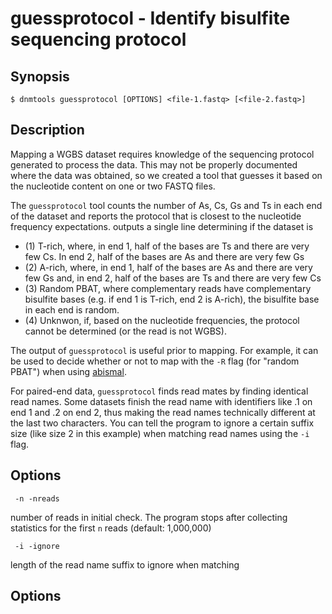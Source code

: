 # guessprotocol - Identify bisulfite sequencing protocol

## Synopsis
```
$ dnmtools guessprotocol [OPTIONS] <file-1.fastq> [<file-2.fastq>]
```

## Description

Mapping a WGBS dataset requires knowledge of the sequencing protocol
generated to process the data. This may not be properly documented
where the data was obtained, so we created a tool that guesses it
based on the nucleotide content on one or two FASTQ files.

The `guessprotocol` tool counts the number of As, Cs, Gs and Ts in
each end of the dataset and reports the protocol that is closest to
the nucleotide frequency expectations. outputs a single line
determining if the dataset is
 * (1) T-rich, where, in end 1, half of the bases are Ts and there are
very few Cs. In end 2, half of the bases are As and there are very few
Gs
 * (2) A-rich, where, in end 1, half of the bases are As and there
    are very few Gs and, in end 2, half of the bases are Ts and there
are very few Cs
 * (3) Random PBAT, where complementary reads have complementary
    bisulfite bases (e.g. if end 1 is T-rich, end 2 is A-rich), the
    bisulfite base in each end is random.
 * (4) Unknwon, if, based on the nucleotide frequencies, the protocol
   cannot be determined (or the read is not WGBS).

The output of `guessprotocol` is useful prior to mapping. For example,
it can be used to decide whether or not to map with the `-R` flag (for
"random PBAT") when using
[abismal](https://github.com/smithlabcode/abismal).

For paired-end data, `guessprotocol` finds read mates by finding
identical read names. Some datasets finish the read name with
identifiers like .1 on end 1 and .2 on end 2, thus making the read
names technically different at the last two characters. You can tell
the program to ignore a certain suffix size (like size 2 in this
example) when matching read names using the `-i` flag.

## Options
```
 -n -nreads
```
number of reads in initial check. The program stops after collecting
statistics for the first `n` reads (default: 1,000,000)

```
 -i -ignore
```
length of the read name suffix to ignore when matching
## Options
